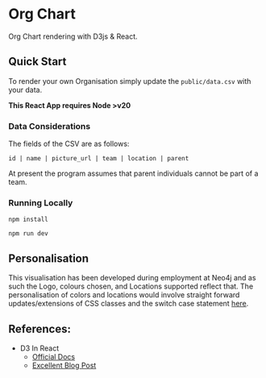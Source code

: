# Org Chart

Org Chart rendering with D3js & React.

## Quick Start

To render your own Organisation simply update the `public/data.csv` with your
data.

**This React App requires Node >v20**

### Data Considerations

The fields of the CSV are as follows:

`id | name | picture_url | team | location | parent`

At present the program assumes that parent individuals cannot be part of a team.

### Running Locally

```
npm install

npm run dev
```

## Personalisation

This visualisation has been developed during employment at Neo4j and as such the
Logo, colours chosen, and Locations supported reflect that. The personalisation
of colors and locations would involve straight forward updates/extensions of CSS
classes and the switch case statement [here](src/components/Network.tsx#L282).

## References:

- D3 In React
  - [Official Docs](https://d3js.org/getting-started#d3-in-react)
  - [Excellent Blog Post](https://2019.wattenberger.com/blog/react-and-d3)
